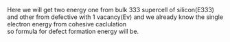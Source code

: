 Here we will get two energy one from bulk 333 supercell of silicon(E333) and other from defective with 1 vacancy(Ev) and we already know the single electron energy from cohesive caclulation  
so formula for defect formation energy will be.
